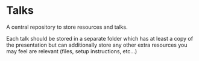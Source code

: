 # Talks

A central repository to store resources and talks.

Each talk should be stored in a separate folder which has at least a copy of the presentation but can additionally store any other extra resources you may feel are relevant (files, setup instructions, etc...)

